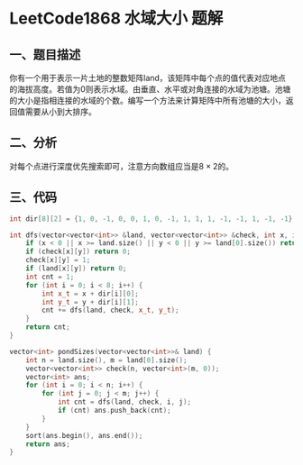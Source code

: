 # LeetCode1868 水域大小 题解

## 一、题目描述

你有一个用于表示一片土地的整数矩阵land，该矩阵中每个点的值代表对应地点的海拔高度。若值为0则表示水域。由垂直、水平或对角连接的水域为池塘。池塘的大小是指相连接的水域的个数。编写一个方法来计算矩阵中所有池塘的大小，返回值需要从小到大排序。



## 二、分析

对每个点进行深度优先搜索即可，注意方向数组应当是$8\times 2$的。



## 三、代码

```c++
int dir[8][2] = {1, 0, -1, 0, 0, 1, 0, -1, 1, 1, 1, -1, -1, 1, -1, -1};

int dfs(vector<vector<int>> &land, vector<vector<int>> &check, int x, int y) {
    if (x < 0 || x >= land.size() || y < 0 || y >= land[0].size()) return 0;
    if (check[x][y]) return 0;
    check[x][y] = 1;
    if (land[x][y]) return 0;
    int cnt = 1;
    for (int i = 0; i < 8; i++) {
        int x_t = x + dir[i][0];
        int y_t = y + dir[i][1];
        cnt += dfs(land, check, x_t, y_t);
    }
    return cnt;
}

vector<int> pondSizes(vector<vector<int>>& land) {
    int n = land.size(), m = land[0].size();
    vector<vector<int>> check(n, vector<int>(m, 0));
    vector<int> ans;
    for (int i = 0; i < n; i++) {
        for (int j = 0; j < m; j++) {
            int cnt = dfs(land, check, i, j);
            if (cnt) ans.push_back(cnt);
        }
    }
    sort(ans.begin(), ans.end());
    return ans;
}
```

